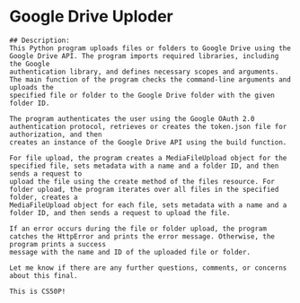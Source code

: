 # Google Drive Uploder
    
    ## Description:
    This Python program uploads files or folders to Google Drive using the Google Drive API. The program imports required libraries, including the Google
    authentication library, and defines necessary scopes and arguments. The main function of the program checks the command-line arguments and uploads the
    specified file or folder to the Google Drive folder with the given folder ID.

    The program authenticates the user using the Google OAuth 2.0 authentication protocol, retrieves or creates the token.json file for authorization, and then
    creates an instance of the Google Drive API using the build function.

    For file upload, the program creates a MediaFileUpload object for the specified file, sets metadata with a name and a folder ID, and then sends a request to
    upload the file using the create method of the files resource. For folder upload, the program iterates over all files in the specified folder, creates a
    MediaFileUpload object for each file, sets metadata with a name and a folder ID, and then sends a request to upload the file.

    If an error occurs during the file or folder upload, the program catches the HttpError and prints the error message. Otherwise, the program prints a success
    message with the name and ID of the uploaded file or folder.

    Let me know if there are any further questions, comments, or concerns about this final.

    This is CS50P!
